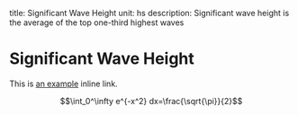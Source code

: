 title: Significant Wave Height
unit: hs
description: Significant wave height is the average of the top one-third highest waves

# Significant Wave Height

This is [an example](wave-spectra) inline link.

$$\int_0^\infty e^{-x^2} dx=\frac{\sqrt{\pi}}{2}$$
